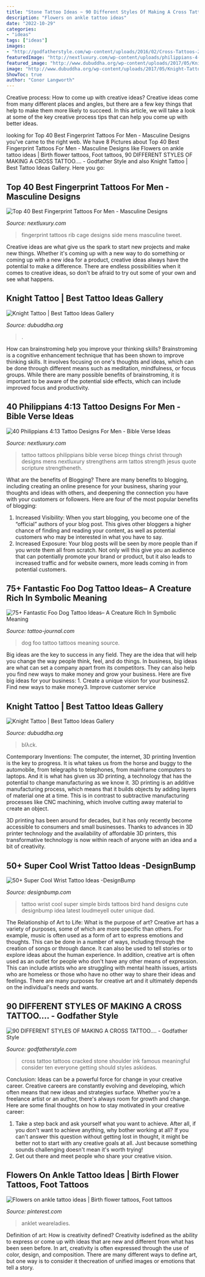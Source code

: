 ```yaml
---
title: "Stone Tattoo Ideas ~ 90 Different Styles Of Making A Cross Tattoo...."
description: "Flowers on ankle tattoo ideas"
date: "2022-10-29"
categories:
- "ideas"
tags: ["ideas"]
images:
- "http://godfatherstyle.com/wp-content/uploads/2016/02/Cross-Tattoos-24..jpg"
featuredImage: "http://nextluxury.com/wp-content/uploads/philippians-4-13-i-can-do-all-things-through-christ-which-strengtheneth-me-mens-bicep-tattoos.jpg"
featured_image: "http://www.dubuddha.org/wp-content/uploads/2017/05/Knight-Tattoo-by-BLΛCK-STΛB-728x814.jpg"
image: "http://www.dubuddha.org/wp-content/uploads/2017/05/Knight-Tattoo-by-BLΛCK-STΛB-728x814.jpg"
ShowToc: true
author: "Conor Langworth"
---
```



Creative process: How to come up with creative ideas?
Creative ideas come from many different places and angles, but there are a few key things that help to make them more likely to succeed. In this article, we will take a look at some of the key creative process tips that can help you come up with better ideas.

	

		
looking for Top 40 Best Fingerprint Tattoos For Men - Masculine Designs you've came to the right web. We have 8 Pictures about Top 40 Best Fingerprint Tattoos For Men - Masculine Designs like Flowers on ankle tattoo ideas | Birth flower tattoos, Foot tattoos, 90 DIFFERENT STYLES OF MAKING A CROSS TATTOO.... - Godfather Style and also Knight Tattoo | Best Tattoo Ideas Gallery. Here you go:
		
    
## Top 40 Best Fingerprint Tattoos For Men - Masculine Designs

<img loading=lazy src="http://nextluxury.com/wp-content/uploads/mens-rib-cage-side-fingerprint-tattoos.jpg" onerror="this.onerror=null;this.src='https://tse2.mm.bing.net/th?id=OIP.81cBS6DbwuCXl1EFwvRhawHaHa&amp;pid=15.1';" alt="Top 40 Best Fingerprint Tattoos For Men - Masculine Designs">

_Source: nextluxury.com_

>fingerprint tattoos rib cage designs side mens masculine tweet. 

	

Creative ideas are what give us the spark to start new projects and make new things. Whether it's coming up with a new way to do something or coming up with a new idea for a product, creative ideas always have the potential to make a difference. There are endless possibilities when it comes to creative ideas, so don't be afraid to try out some of your own and see what happens.

    
## Knight Tattoo | Best Tattoo Ideas Gallery

<img loading=lazy src="http://www.dubuddha.org/wp-content/uploads/2017/05/Knight-Tattoo-by-BLΛCK-STΛB-728x814.jpg" onerror="this.onerror=null;this.src='https://tse3.mm.bing.net/th?id=OIP.RORqtVnJUdyEbaMQXUs3CQHaIR&amp;pid=15.1';" alt="Knight Tattoo | Best Tattoo Ideas Gallery">

_Source: dubuddha.org_

>. 

	

How can brainstroming help you improve your thinking skills?
Brainstroming is a cognitive enhancement technique that has been shown to improve thinking skills. It involves focusing on one's thoughts and ideas, which can be done through different means such as meditation, mindfulness, or focus groups. While there are many possible benefits of brainstroming, it is important to be aware of the potential side effects, which can include improved focus and productivity.

    
## 40 Philippians 4:13 Tattoo Designs For Men - Bible Verse Ideas

<img loading=lazy src="http://nextluxury.com/wp-content/uploads/philippians-4-13-i-can-do-all-things-through-christ-which-strengtheneth-me-mens-bicep-tattoos.jpg" onerror="this.onerror=null;this.src='https://tse3.mm.bing.net/th?id=OIP.At8GWpCO6tWX3oP78SBuMQHaHa&amp;pid=15.1';" alt="40 Philippians 4:13 Tattoo Designs For Men - Bible Verse Ideas">

_Source: nextluxury.com_

>tattoo tattoos philippians bible verse bicep things christ through designs mens nextluxury strengthens arm tattos strength jesus quote scripture strengtheneth. 

	

What are the benefits of Blogging?
There are many benefits to blogging, including creating an online presence for your business, sharing your thoughts and ideas with others, and deepening the connection you have with your customers or followers. Here are four of the most popular benefits of blogging: 
1. Increased Visibility: When you start blogging, you become one of the “official” authors of your blog post. This gives other bloggers a higher chance of finding and reading your content, as well as potential customers who may be interested in what you have to say. 
2. Increased Exposure: Your blog posts will be seen by more people than if you wrote them all from scratch. Not only will this give you an audience that can potentially promote your brand or product, but it also leads to increased traffic and for website owners, more leads coming in from potential customers. 

    
## 75+ Fantastic Foo Dog Tattoo Ideas– A Creature Rich In Symbolic Meaning

<img loading=lazy src="https://tattoo-journal.com/wp-content/uploads/2017/01/Foo-Dog-Tattoo-61-650x650.jpg" onerror="this.onerror=null;this.src='https://tse3.mm.bing.net/th?id=OIP.26bdYUlHR1o8VdGCoyjwjgHaHa&amp;pid=15.1';" alt="75+ Fantastic Foo Dog Tattoo Ideas– A Creature Rich In Symbolic Meaning">

_Source: tattoo-journal.com_

>dog foo tattoo tattoos meaning source. 

	

Big ideas are the key to success in any field. They are the idea that will help you change the way people think, feel, and do things. In business, big ideas are what can set a company apart from its competitors. They can also help you find new ways to make money and grow your business. Here are five big ideas for your business: 1. Create a unique vision for your business2. Find new ways to make money3. Improve customer service
    
## Knight Tattoo | Best Tattoo Ideas Gallery

<img loading=lazy src="http://www.dubuddha.org/wp-content/uploads/2017/05/Knight-Tattoo-by-BLΛCK-STΛB.jpg" onerror="this.onerror=null;this.src='https://tse2.mm.bing.net/th?id=OIP.NOQZDTL-m014MfutzUPCxQHaIR&amp;pid=15.1';" alt="Knight Tattoo | Best Tattoo Ideas Gallery">

_Source: dubuddha.org_

>blλck. 

	

Contemporary Inventions: The computer, the internet, 3D printing
Invention is the key to progress. It is what takes us from the horse and buggy to the automobile, from telegraphs to telephones, from mainframe computers to laptops. And it is what has given us 3D printing, a technology that has the potential to change manufacturing as we know it.
3D printing is an additive manufacturing process, which means that it builds objects by adding layers of material one at a time. This is in contrast to subtractive manufacturing processes like CNC machining, which involve cutting away material to create an object.

3D printing has been around for decades, but it has only recently become accessible to consumers and small businesses. Thanks to advances in 3D printer technology and the availability of affordable 3D printers, this transformative technology is now within reach of anyone with an idea and a bit of creativity.

    
## 50+ Super Cool Wrist Tattoo Ideas -DesignBump

<img loading=lazy src="https://designbump.com/wp-content/uploads/2015/01/wrist-tattoo-003.jpg" onerror="this.onerror=null;this.src='https://tse2.mm.bing.net/th?id=OIP.uwQARV796Y3aitaXE_syUgHaHa&amp;pid=15.1';" alt="50+ Super Cool Wrist Tattoo Ideas -DesignBump">

_Source: designbump.com_

>tattoo wrist cool super simple birds tattoos bird hand designs cute designbump idea latest loudmeyell outer unique dad. 

	

The Relationship of Art to Life: What is the purpose of art?
Creative art has a variety of purposes, some of which are more specific than others. For example, music is often used as a form of art to express emotions and thoughts. This can be done in a number of ways, including through the creation of songs or through dance. It can also be used to tell stories or to explore ideas about the human experience. In addition, creative art is often used as an outlet for people who don't have any other means of expression. This can include artists who are struggling with mental health issues, artists who are homeless or those who have no other way to share their ideas and feelings. There are many purposes for creative art and it ultimately depends on the individual's needs and wants.

    
## 90 DIFFERENT STYLES OF MAKING A CROSS TATTOO.... - Godfather Style

<img loading=lazy src="http://godfatherstyle.com/wp-content/uploads/2016/02/Cross-Tattoos-24..jpg" onerror="this.onerror=null;this.src='https://tse1.mm.bing.net/th?id=OIP.g1CcwJiKJsmCdCSVWpZkhQHaJ4&amp;pid=15.1';" alt="90 DIFFERENT STYLES OF MAKING A CROSS TATTOO.... - Godfather Style">

_Source: godfatherstyle.com_

>cross tattoo tattoos cracked stone shoulder ink famous meaningful consider ten everyone getting should styles askideas. 

	

Conclusion: Ideas can be a powerful force for change in your creative career.
Creative careers are constantly evolving and developing, which often means that new ideas and strategies surface. Whether you're a freelance artist or an author, there's always room for growth and change. Here are some final thoughts on how to stay motivated in your creative career:
1) Take a step back and ask yourself what you want to achieve. After all, if you don't want to achieve anything, why bother working at all? If you can't answer this question without getting lost in thought, it might be better not to start with any creative goals at all. Just because something sounds challenging doesn't mean it's worth trying!
2) Get out there and meet people who share your creative vision.

    
## Flowers On Ankle Tattoo Ideas | Birth Flower Tattoos, Foot Tattoos

<img loading=lazy src="https://i.pinimg.com/736x/d7/d1/ef/d7d1ef18a4b17cb88acdaeef9375c20a.jpg" onerror="this.onerror=null;this.src='https://tse1.mm.bing.net/th?id=OIP.y2GTDBENUKUGXL2sQXIORwHaH0&amp;pid=15.1';" alt="Flowers on ankle tattoo ideas | Birth flower tattoos, Foot tattoos">

_Source: pinterest.com_

>anklet weareladies. 

	

Definition of art: How is creativity defined?
Creativity isdefined as the ability to express or come up with ideas that are new and different from what has been seen before. In art, creativity is often expressed through the use of color, design, and composition. There are many different ways to define art, but one way is to consider it thecreation of unified images or emotions that tell a story.

